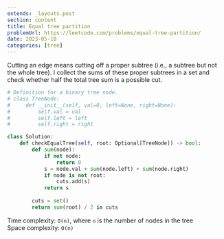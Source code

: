 ```yaml
---
extends: _layouts.post
section: content
title: Equal tree partition
problemUrl: https://leetcode.com/problems/equal-tree-partition/
date: 2023-05-10
categories: [tree]
---
```


Cutting an edge means cutting off a proper subtree (i.e., a subtree but not the whole tree). I collect the sums of these proper subtrees in a set and check whether half the total tree sum is a possible cut.

```python
# Definition for a binary tree node.
# class TreeNode:
#     def __init__(self, val=0, left=None, right=None):
#         self.val = val
#         self.left = left
#         self.right = right

class Solution:
    def checkEqualTree(self, root: Optional[TreeNode]) -> bool:
        def sum(node):
            if not node:
                return 0
            s = node.val + sum(node.left) + sum(node.right)
            if node is not root:
                cuts.add(s)
            return s
        
        cuts = set()
        return sum(root) / 2 in cuts
```

Time complexity: `O(n)`, where `n` is the number of nodes in the tree <br/>
Space complexity: `O(n)`